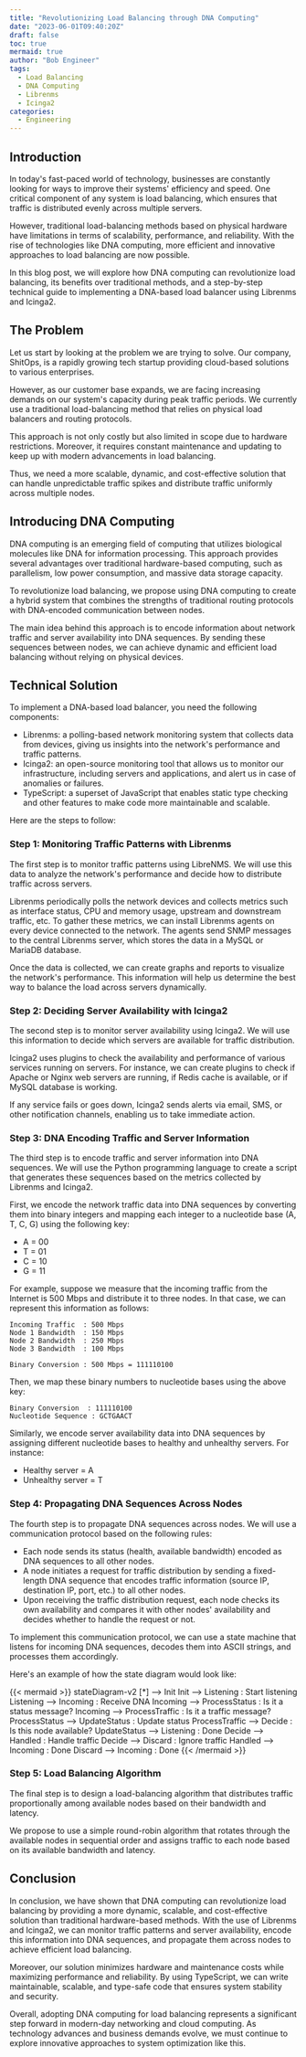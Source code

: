 ```yaml
---
title: "Revolutionizing Load Balancing through DNA Computing"
date: "2023-06-01T09:40:20Z"
draft: false
toc: true
mermaid: true
author: "Bob Engineer"
tags:
  - Load Balancing
  - DNA Computing
  - Librenms
  - Icinga2
categories:
  - Engineering
---
```


## Introduction

In today's fast-paced world of technology, businesses are constantly looking for ways to improve their systems' efficiency and speed. One critical component of any system is load balancing, which ensures that traffic is distributed evenly across multiple servers.

However, traditional load-balancing methods based on physical hardware have limitations in terms of scalability, performance, and reliability. With the rise of technologies like DNA computing, more efficient and innovative approaches to load balancing are now possible.

In this blog post, we will explore how DNA computing can revolutionize load balancing, its benefits over traditional methods, and a step-by-step technical guide to implementing a DNA-based load balancer using Librenms and Icinga2.

## The Problem

Let us start by looking at the problem we are trying to solve. Our company, ShitOps, is a rapidly growing tech startup providing cloud-based solutions to various enterprises.

However, as our customer base expands, we are facing increasing demands on our system's capacity during peak traffic periods. We currently use a traditional load-balancing method that relies on physical load balancers and routing protocols.

This approach is not only costly but also limited in scope due to hardware restrictions. Moreover, it requires constant maintenance and updating to keep up with modern advancements in load balancing.

Thus, we need a more scalable, dynamic, and cost-effective solution that can handle unpredictable traffic spikes and distribute traffic uniformly across multiple nodes.

## Introducing DNA Computing

DNA computing is an emerging field of computing that utilizes biological molecules like DNA for information processing. This approach provides several advantages over traditional hardware-based computing, such as parallelism, low power consumption, and massive data storage capacity.

To revolutionize load balancing, we propose using DNA computing to create a hybrid system that combines the strengths of traditional routing protocols with DNA-encoded communication between nodes.

The main idea behind this approach is to encode information about network traffic and server availability into DNA sequences. By sending these sequences between nodes, we can achieve dynamic and efficient load balancing without relying on physical devices.

## Technical Solution

To implement a DNA-based load balancer, you need the following components:

- Librenms: a polling-based network monitoring system that collects data from devices, giving us insights into the network's performance and traffic patterns.
- Icinga2: an open-source monitoring tool that allows us to monitor our infrastructure, including servers and applications, and alert us in case of anomalies or failures.
- TypeScript: a superset of JavaScript that enables static type checking and other features to make code more maintainable and scalable.

Here are the steps to follow:

### Step 1: Monitoring Traffic Patterns with Librenms

The first step is to monitor traffic patterns using LibreNMS. We will use this data to analyze the network's performance and decide how to distribute traffic across servers.

Librenms periodically polls the network devices and collects metrics such as interface status, CPU and memory usage, upstream and downstream traffic, etc. To gather these metrics, we can install Librenms agents on every device connected to the network. The agents send SNMP messages to the central Librenms server, which stores the data in a MySQL or MariaDB database.

Once the data is collected, we can create graphs and reports to visualize the network's performance. This information will help us determine the best way to balance the load across servers dynamically.

### Step 2: Deciding Server Availability with Icinga2

The second step is to monitor server availability using Icinga2. We will use this information to decide which servers are available for traffic distribution.

Icinga2 uses plugins to check the availability and performance of various services running on servers. For instance, we can create plugins to check if Apache or Nginx web servers are running, if Redis cache is available, or if MySQL database is working.

If any service fails or goes down, Icinga2 sends alerts via email, SMS, or other notification channels, enabling us to take immediate action.

### Step 3: DNA Encoding Traffic and Server Information

The third step is to encode traffic and server information into DNA sequences. We will use the Python programming language to create a script that generates these sequences based on the metrics collected by Librenms and Icinga2.

First, we encode the network traffic data into DNA sequences by converting them into binary integers and mapping each integer to a nucleotide base (A, T, C, G) using the following key:

- A = 00
- T = 01
- C = 10
- G = 11

For example, suppose we measure that the incoming traffic from the Internet is 500 Mbps and distribute it to three nodes. In that case, we can represent this information as follows:

```
Incoming Traffic  : 500 Mbps
Node 1 Bandwidth  : 150 Mbps
Node 2 Bandwidth  : 250 Mbps
Node 3 Bandwidth  : 100 Mbps

Binary Conversion : 500 Mbps = 111110100
```

Then, we map these binary numbers to nucleotide bases using the above key:

```
Binary Conversion  : 111110100
Nucleotide Sequence : GCTGAACT
```

Similarly, we encode server availability data into DNA sequences by assigning different nucleotide bases to healthy and unhealthy servers. For instance:

- Healthy server = A
- Unhealthy server = T

### Step 4: Propagating DNA Sequences Across Nodes

The fourth step is to propagate DNA sequences across nodes. We will use a communication protocol based on the following rules:

- Each node sends its status (health, available bandwidth) encoded as DNA sequences to all other nodes.
- A node initiates a request for traffic distribution by sending a fixed-length DNA sequence that encodes traffic information (source IP, destination IP, port, etc.) to all other nodes.
- Upon receiving the traffic distribution request, each node checks its own availability and compares it with other nodes' availability and decides whether to handle the request or not.

To implement this communication protocol, we can use a state machine that listens for incoming DNA sequences, decodes them into ASCII strings, and processes them accordingly.

Here's an example of how the state diagram would look like:

{{< mermaid >}}
stateDiagram-v2
  [*] --> Init
  Init --> Listening : Start listening
  Listening --> Incoming : Receive DNA
  Incoming --> ProcessStatus : Is it a status message?
  Incoming --> ProcessTraffic : Is it a traffic message?
  ProcessStatus --> UpdateStatus : Update status
  ProcessTraffic --> Decide : Is this node available?
  UpdateStatus --> Listening : Done
  Decide --> Handled : Handle traffic
  Decide --> Discard : Ignore traffic
  Handled --> Incoming : Done
  Discard --> Incoming : Done
{{< /mermaid >}}

### Step 5: Load Balancing Algorithm

The final step is to design a load-balancing algorithm that distributes traffic proportionally among available nodes based on their bandwidth and latency.

We propose to use a simple round-robin algorithm that rotates through the available nodes in sequential order and assigns traffic to each node based on its available bandwidth and latency.

## Conclusion

In conclusion, we have shown that DNA computing can revolutionize load balancing by providing a more dynamic, scalable, and cost-effective solution than traditional hardware-based methods. With the use of Librenms and Icinga2, we can monitor traffic patterns and server availability, encode this information into DNA sequences, and propagate them across nodes to achieve efficient load balancing.

Moreover, our solution minimizes hardware and maintenance costs while maximizing performance and reliability. By using TypeScript, we can write maintainable, scalable, and type-safe code that ensures system stability and security.

Overall, adopting DNA computing for load balancing represents a significant step forward in modern-day networking and cloud computing. As technology advances and business demands evolve, we must continue to explore innovative approaches to system optimization like this.